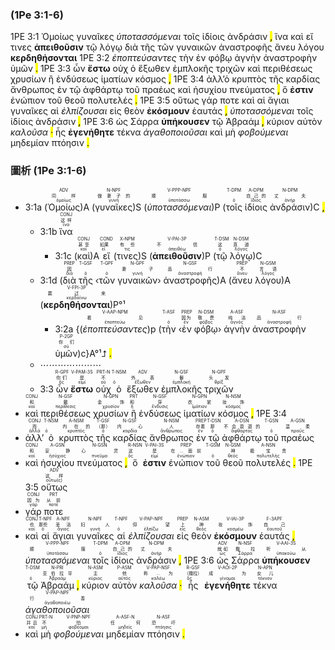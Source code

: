 ### (1Pe 3:1-6)

1PE 3:1 <span title="ADV&#10;同样&#10;ὁμοίως">Ὁμοίως</span> <span title="N-NPF&#10;做妻子的&#10;γυνή">γυναῖκες</span> <span title="V-PPP-NPF&#10;顺服&#10;ὑποτάσσω"><em>ὑποτασσόμεναι</em></span> <span title="T-DPM&#10;&#10;ὁ">τοῖς</span> <span title="A-DPM&#10;自己的&#10;ἴδιος">ἰδίοις</span> <span title="N-DPM&#10;丈夫&#10;ἀνήρ">ἀνδράσιν</span> <mark class="pm">,</mark> <span title="CONJ&#10;这样&#10;ἵνα">ἵνα</span> <span title="CONJ&#10;&#10;καί">καὶ</span> <span title="COND&#10;如果&#10;εἰ">εἴ</span> <span title="X-NPM&#10;有些&#10;τις">τινες</span> <span title="V-PAI-3P&#10;不信&#10;ἀπειθέω"><strong>ἀπειθοῦσιν</strong></span> <span title="T-DSM&#10;这&#10;ὁ">τῷ</span> <span title="N-DSM&#10;真道&#10;λόγος">λόγῳ</span> <span title="PREP&#10;因&#10;διά">διὰ</span> <span title="T-GSF&#10;&#10;ὁ">τῆς</span> <span title="T-GPF&#10;&#10;ὁ">τῶν</span> <span title="N-GPF&#10;妻子&#10;γυνή">γυναικῶν</span> <span title="N-GSF&#10;品行&#10;ἀναστροφή">ἀναστροφῆς</span> <span title="PREP&#10;不&#10;ἄνευ">ἄνευ</span> <span title="N-GSM&#10;言语&#10;λόγος">λόγου</span> <span title="V-FPI-3P&#10;赢过来&#10;κερδαίνω"><strong>κερδηθήσονται</strong></span> 1PE 3:2 <span title="V-AAP-NPM&#10;看见&#10;ἐποπτεύω"><em>ἐποπτεύσαντες</em></span> <span title="T-ASF&#10;&#10;ὁ">τὴν</span> <span title="PREP&#10;因为&#10;ἐν">ἐν</span> <span title="N-DSM&#10;敬畏&#10;φόβος">φόβῳ</span> <span title="A-ASF&#10;纯洁&#10;ἁγνός">ἁγνὴν</span> <span title="N-ASF&#10;品行&#10;ἀναστροφή">ἀναστροφὴν</span> <span title="P-2GP&#10;你们&#10;σύ">ὑμῶν</span> <mark class="pm">.</mark> 1PE 3:3 <span title="R-GPF&#10;你们&#10;ὅς">ὧν</span> <span title="V-PAM-3S&#10;是&#10;εἰμί"><strong>ἔστω</strong></span> <span title="PRT-N&#10;不&#10;οὐ">οὐχ</span> <span title="T-NSM&#10;&#10;ὁ">ὁ</span> <span title="ADV&#10;外表&#10;ἔξωθεν">ἔξωθεν</span> <span title="N-GSF&#10;鬈&#10;ἐμπλοκή">ἐμπλοκῆς</span> <span title="N-GPF&#10;头发&#10;θρίξ">τριχῶν</span> <span title="CONJ&#10;和&#10;καί">καὶ</span> <span title="N-GSF&#10;戴&#10;περίθεσις">περιθέσεως</span> <span title="N-GPN&#10;金饰&#10;χρυσίον">χρυσίων</span> <span title="PRT&#10;和&#10;ἤ">ἢ</span> <span title="N-GSF&#10;穿&#10;ἔνδυσις">ἐνδύσεως</span> <span title="N-GPN&#10;衣裳&#10;ἱμάτιον">ἱματίων</span> <span title="N-NSM&#10;妆饰&#10;κόσμος">κόσμος</span> <mark class="pm">,</mark> 1PE 3:4 <span title="CONJ&#10;而&#10;ἀλλά">ἀλλ’</span><span title="T-NSM&#10;&#10;ὁ">ὁ</span> <span title="A-NSM&#10;内在的&#10;κρυπτός">κρυπτὸς</span> <span title="T-GSF&#10;（那）&#10;ὁ">τῆς</span> <span title="N-GSF&#10;内心&#10;καρδία">καρδίας</span> <span title="N-NSM&#10;人&#10;ἄνθρωπος">ἄνθρωπος</span> <span title="PREP&#10;存着&#10;ἐν">ἐν</span> <span title="T-DSN&#10;那&#10;ὁ">τῷ</span> <span title="A-DSN&#10;不会衰退的&#10;ἄφθαρτος">ἀφθάρτῳ</span> <span title="T-GSN&#10;&#10;ὁ">τοῦ</span> <span title="A-GSN&#10;温柔&#10;πραΰς">πραέως</span> <span title="CONJ&#10;和&#10;καί">καὶ</span> <span title="A-GSN&#10;安静&#10;ἡσύχιος">ἡσυχίου</span> <span title="N-GSN&#10;心灵&#10;πνεῦμα">πνεύματος</span> <mark class="pm">,</mark> <span title="R-NSN&#10;这&#10;ὅς">ὅ</span> <span title="V-PAI-3S&#10;是&#10;εἰμί"><strong>ἐστιν</strong></span> <span title="PREP&#10;在...面前&#10;ἐνώπιον">ἐνώπιον</span> <span title="T-GSM&#10;&#10;ὁ">τοῦ</span> <span title="N-GSM&#10;神&#10;θεός">θεοῦ</span> <span title="A-NSN&#10;极宝贵&#10;πολυτελής">πολυτελές</span> <mark class="pm">.</mark> 1PE 3:5 <span title="ADV&#10;这样&#10;οὕτω(ς)">οὕτως</span> <span title="CONJ&#10;因为&#10;γάρ">γάρ</span> <span title="PRT&#10;从前&#10;ποτέ">ποτε</span> <span title="CONJ&#10;也&#10;καί">καὶ</span> <span title="T-NPF&#10;那些&#10;ὁ">αἱ</span> <span title="A-NPF&#10;圣洁&#10;ἅγιος">ἅγιαι</span> <span title="N-NPF&#10;妇人&#10;γυνή">γυναῖκες</span> <span title="T-NPF&#10;&#10;ὁ">αἱ</span> <span title="V-PAP-NPF&#10;仰望&#10;ἐλπίζω"><em>ἐλπίζουσαι</em></span> <span title="PREP&#10;上&#10;εἰς">εἰς</span> <span title="N-ASM&#10;神&#10;θεός">θεὸν</span> <span title="V-IAI-3P&#10;妆饰&#10;κοσμέω"><strong>ἐκόσμουν</strong></span> <span title="F-3APF&#10;自己&#10;ἑαυτοῦ">ἑαυτάς</span> <mark class="pm">,</mark> <span title="V-PPP-NPF&#10;顺服&#10;ὑποτάσσω"><em>ὑποτασσόμεναι</em></span> <span title="T-DPM&#10;&#10;ὁ">τοῖς</span> <span title="A-DPM&#10;自己的&#10;ἴδιος">ἰδίοις</span> <span title="N-DPM&#10;丈夫&#10;ἀνήρ">ἀνδράσιν</span> <mark class="pm">,</mark> 1PE 3:6 <span title="ADV&#10;就如&#10;ὡς">ὡς</span> <span title="N-NSF&#10;撒拉&#10;Σάρρα">Σάρρα</span> <span title="V-AAI-3S&#10;听从&#10;ὑπακούω"><strong>ὑπήκουσεν</strong></span> <span title="T-DSM&#10;&#10;ὁ">τῷ</span> <span title="N-PRI&#10;亚伯拉罕&#10;Ἀβραάμ">Ἀβραάμ</span> <mark class="pm">,</mark> <span title="N-ASM&#10;主&#10;κύριος">κύριον</span> <span title="P-ASM&#10;他&#10;αὐτός">αὐτὸν</span> <span title="V-PAP-NSF&#10;称...为&#10;καλέω"><em>καλοῦσα</em></span> <mark class="pm">·</mark> <span title="R-GSF&#10;（撒拉）&#10;ὅς">ἧς</span> <span title="V-AOI-2P&#10;成为&#10;γίνομαι"><strong>ἐγενήθητε</strong></span> <span title="N-APN&#10;女儿&#10;τέκνον">τέκνα</span> <span title="V-PAP-NPF&#10;行善&#10;ἀγαθοποιέω"><em>ἀγαθοποιοῦσαι</em></span> <span title="CONJ&#10;并且&#10;καί">καὶ</span> <span title="PRT-N&#10;不&#10;μή">μὴ</span> <span title="V-PNP-NPF&#10;怕&#10;φοβέομαι"><em>φοβούμεναι</em></span> <span title="A-ASF-N&#10;任何&#10;μηδείς">μηδεμίαν</span> <span title="N-ASF&#10;恐吓&#10;πτόησις">πτόησιν</span> <mark class="pm">.</mark> 

###  圖析 (1Pe 3:1-6)

- 3:1a (<RUBY><ruby><ruby>Ὁμοίως<rt>ὁμοίως</rt></ruby><rt>同样</rt></ruby><rt>ADV</rt></RUBY>)A (<RUBY><ruby><ruby>γυναῖκες<rt>γυνή</rt></ruby><rt>做妻子的</rt></ruby><rt>N-NPF</rt></RUBY>)S (<RUBY><ruby><ruby><em>ὑποτασσόμεναι</em><rt>ὑποτάσσω</rt></ruby><rt>顺服</rt></ruby><rt>V-PPP-NPF</rt></RUBY>)P (<RUBY><ruby><ruby>τοῖς<rt>ὁ</rt></ruby><rt></rt></ruby><rt>T-DPM</rt></RUBY> <RUBY><ruby><ruby>ἰδίοις<rt>ἴδιος</rt></ruby><rt>自己的</rt></ruby><rt>A-DPM</rt></RUBY> <RUBY><ruby><ruby>ἀνδράσιν<rt>ἀνήρ</rt></ruby><rt>丈夫</rt></ruby><rt>N-DPM</rt></RUBY>)C <mark class="pm">,</mark>
	- 3:1b <RUBY><ruby><ruby>ἵνα<rt>ἵνα</rt></ruby><rt>这样</rt></ruby><rt>CONJ</rt></RUBY> 
		- 3:1c (<RUBY><ruby><ruby>καὶ<rt>καί</rt></ruby><rt>甚至</rt></ruby><rt>CONJ</rt></RUBY>)A <RUBY><ruby><ruby>εἴ<rt>εἰ</rt></ruby><rt>如果</rt></ruby><rt>COND</rt></RUBY> (<RUBY><ruby><ruby>τινες<rt>τις</rt></ruby><rt>有些</rt></ruby><rt>X-NPM</rt></RUBY>)S (<RUBY><ruby><ruby><strong>ἀπειθοῦσιν</strong><rt>ἀπειθέω</rt></ruby><rt>不信</rt></ruby><rt>V-PAI-3P</rt></RUBY>)P (<RUBY><ruby><ruby>τῷ<rt>ὁ</rt></ruby><rt>这</rt></ruby><rt>T-DSM</rt></RUBY> <RUBY><ruby><ruby>λόγῳ<rt>λόγος</rt></ruby><rt>真道</rt></ruby><rt>N-DSM</rt></RUBY>)C 
	- 3:1d (<RUBY><ruby><ruby>διὰ<rt>διά</rt></ruby><rt>因</rt></ruby><rt>PREP</rt></RUBY> <RUBY><ruby><ruby>τῆς<rt>ὁ</rt></ruby><rt></rt></ruby><rt>T-GSF</rt></RUBY> ‹<RUBY><ruby><ruby>τῶν<rt>ὁ</rt></ruby><rt></rt></ruby><rt>T-GPF</rt></RUBY> <RUBY><ruby><ruby>γυναικῶν<rt>γυνή</rt></ruby><rt>妻子</rt></ruby><rt>N-GPF</rt></RUBY>› <RUBY><ruby><ruby>ἀναστροφῆς<rt>ἀναστροφή</rt></ruby><rt>品行</rt></ruby><rt>N-GSF</rt></RUBY>)A (<RUBY><ruby><ruby>ἄνευ<rt>ἄνευ</rt></ruby><rt>不</rt></ruby><rt>PREP</rt></RUBY> <RUBY><ruby><ruby>λόγου<rt>λόγος</rt></ruby><rt>言语</rt></ruby><rt>N-GSM</rt></RUBY>)A (<RUBY><ruby><ruby><strong>κερδηθήσονται</strong><rt>κερδαίνω</rt></ruby><rt>赢过来</rt></ruby><rt>V-FPI-3P</rt></RUBY>)P°¹ 
		- 3:2a {(<RUBY><ruby><ruby><em>ἐποπτεύσαντες</em><rt>ἐποπτεύω</rt></ruby><rt>看见</rt></ruby><rt>V-AAP-NPM</rt></RUBY>)p (<RUBY><ruby><ruby>τὴν<rt>ὁ</rt></ruby><rt></rt></ruby><rt>T-ASF</rt></RUBY> ‹<RUBY><ruby><ruby>ἐν<rt>ἐν</rt></ruby><rt>因为</rt></ruby><rt>PREP</rt></RUBY> <RUBY><ruby><ruby>φόβῳ<rt>φόβος</rt></ruby><rt>敬畏</rt></ruby><rt>N-DSM</rt></RUBY>› <RUBY><ruby><ruby>ἁγνὴν<rt>ἁγνός</rt></ruby><rt>纯洁</rt></ruby><rt>A-ASF</rt></RUBY> <RUBY><ruby><ruby>ἀναστροφὴν<rt>ἀναστροφή</rt></ruby><rt>品行</rt></ruby><rt>N-ASF</rt></RUBY> <RUBY><ruby><ruby>ὑμῶν<rt>σύ</rt></ruby><rt>你们</rt></ruby><rt>P-2GP</rt></RUBY>)c}A°¹⮥ <mark class="pm">.</mark> 
	- ⋯⋯⋯⋯⋯⋯⋯
	- 3:3 <RUBY><ruby><ruby>ὧν<rt>ὅς</rt></ruby><rt>你们</rt></ruby><rt>R-GPF</rt></RUBY> <RUBY><ruby><ruby><strong>ἔστω</strong><rt>εἰμί</rt></ruby><rt>是</rt></ruby><rt>V-PAM-3S</rt></RUBY> <RUBY><ruby><ruby>οὐχ<rt>οὐ</rt></ruby><rt>不</rt></ruby><rt>PRT-N</rt></RUBY> <RUBY><ruby><ruby>ὁ<rt>ὁ</rt></ruby><rt></rt></ruby><rt>T-NSM</rt></RUBY> <RUBY><ruby><ruby>ἔξωθεν<rt>ἔξωθεν</rt></ruby><rt>外表</rt></ruby><rt>ADV</rt></RUBY> <RUBY><ruby><ruby>ἐμπλοκῆς<rt>ἐμπλοκή</rt></ruby><rt>鬈</rt></ruby><rt>N-GSF</rt></RUBY> <RUBY><ruby><ruby>τριχῶν<rt>θρίξ</rt></ruby><rt>头发</rt></ruby><rt>N-GPF</rt></RUBY>
- <RUBY><ruby><ruby>καὶ<rt>καί</rt></ruby><rt>和</rt></ruby><rt>CONJ</rt></RUBY> <RUBY><ruby><ruby>περιθέσεως<rt>περίθεσις</rt></ruby><rt>戴</rt></ruby><rt>N-GSF</rt></RUBY> <RUBY><ruby><ruby>χρυσίων<rt>χρυσίον</rt></ruby><rt>金饰</rt></ruby><rt>N-GPN</rt></RUBY> <RUBY><ruby><ruby>ἢ<rt>ἤ</rt></ruby><rt>和</rt></ruby><rt>PRT</rt></RUBY> <RUBY><ruby><ruby>ἐνδύσεως<rt>ἔνδυσις</rt></ruby><rt>穿</rt></ruby><rt>N-GSF</rt></RUBY> <RUBY><ruby><ruby>ἱματίων<rt>ἱμάτιον</rt></ruby><rt>衣裳</rt></ruby><rt>N-GPN</rt></RUBY> <RUBY><ruby><ruby>κόσμος<rt>κόσμος</rt></ruby><rt>妆饰</rt></ruby><rt>N-NSM</rt></RUBY> <mark class="pm">,</mark> 1PE 3:4
- <RUBY><ruby><ruby>ἀλλ’<rt>ἀλλά</rt></ruby><rt>而</rt></ruby><rt>CONJ</rt></RUBY><RUBY><ruby><ruby>ὁ<rt>ὁ</rt></ruby><rt></rt></ruby><rt>T-NSM</rt></RUBY> <RUBY><ruby><ruby>κρυπτὸς<rt>κρυπτός</rt></ruby><rt>内在的</rt></ruby><rt>A-NSM</rt></RUBY> <RUBY><ruby><ruby>τῆς<rt>ὁ</rt></ruby><rt>（那）</rt></ruby><rt>T-GSF</rt></RUBY> <RUBY><ruby><ruby>καρδίας<rt>καρδία</rt></ruby><rt>内心</rt></ruby><rt>N-GSF</rt></RUBY> <RUBY><ruby><ruby>ἄνθρωπος<rt>ἄνθρωπος</rt></ruby><rt>人</rt></ruby><rt>N-NSM</rt></RUBY> <RUBY><ruby><ruby>ἐν<rt>ἐν</rt></ruby><rt>存着</rt></ruby><rt>PREP</rt></RUBY> <RUBY><ruby><ruby>τῷ<rt>ὁ</rt></ruby><rt>那</rt></ruby><rt>T-DSN</rt></RUBY> <RUBY><ruby><ruby>ἀφθάρτῳ<rt>ἄφθαρτος</rt></ruby><rt>不会衰退的</rt></ruby><rt>A-DSN</rt></RUBY> <RUBY><ruby><ruby>τοῦ<rt>ὁ</rt></ruby><rt></rt></ruby><rt>T-GSN</rt></RUBY> <RUBY><ruby><ruby>πραέως<rt>πραΰς</rt></ruby><rt>温柔</rt></ruby><rt>A-GSN</rt></RUBY>
- <RUBY><ruby><ruby>καὶ<rt>καί</rt></ruby><rt>和</rt></ruby><rt>CONJ</rt></RUBY> <RUBY><ruby><ruby>ἡσυχίου<rt>ἡσύχιος</rt></ruby><rt>安静</rt></ruby><rt>A-GSN</rt></RUBY> <RUBY><ruby><ruby>πνεύματος<rt>πνεῦμα</rt></ruby><rt>心灵</rt></ruby><rt>N-GSN</rt></RUBY> <mark class="pm">,</mark> <RUBY><ruby><ruby>ὅ<rt>ὅς</rt></ruby><rt>这</rt></ruby><rt>R-NSN</rt></RUBY> <RUBY><ruby><ruby><strong>ἐστιν</strong><rt>εἰμί</rt></ruby><rt>是</rt></ruby><rt>V-PAI-3S</rt></RUBY> <RUBY><ruby><ruby>ἐνώπιον<rt>ἐνώπιον</rt></ruby><rt>在...面前</rt></ruby><rt>PREP</rt></RUBY> <RUBY><ruby><ruby>τοῦ<rt>ὁ</rt></ruby><rt></rt></ruby><rt>T-GSM</rt></RUBY> <RUBY><ruby><ruby>θεοῦ<rt>θεός</rt></ruby><rt>神</rt></ruby><rt>N-GSM</rt></RUBY> <RUBY><ruby><ruby>πολυτελές<rt>πολυτελής</rt></ruby><rt>极宝贵</rt></ruby><rt>A-NSN</rt></RUBY> <mark class="pm">.</mark> 1PE 3:5 <RUBY><ruby><ruby>οὕτως<rt>οὕτω(ς)</rt></ruby><rt>这样</rt></ruby><rt>ADV</rt></RUBY>
- <RUBY><ruby><ruby>γάρ<rt>γάρ</rt></ruby><rt>因为</rt></ruby><rt>CONJ</rt></RUBY> <RUBY><ruby><ruby>ποτε<rt>ποτέ</rt></ruby><rt>从前</rt></ruby><rt>PRT</rt></RUBY>
- <RUBY><ruby><ruby>καὶ<rt>καί</rt></ruby><rt>也</rt></ruby><rt>CONJ</rt></RUBY> <RUBY><ruby><ruby>αἱ<rt>ὁ</rt></ruby><rt>那些</rt></ruby><rt>T-NPF</rt></RUBY> <RUBY><ruby><ruby>ἅγιαι<rt>ἅγιος</rt></ruby><rt>圣洁</rt></ruby><rt>A-NPF</rt></RUBY> <RUBY><ruby><ruby>γυναῖκες<rt>γυνή</rt></ruby><rt>妇人</rt></ruby><rt>N-NPF</rt></RUBY> <RUBY><ruby><ruby>αἱ<rt>ὁ</rt></ruby><rt></rt></ruby><rt>T-NPF</rt></RUBY> <RUBY><ruby><ruby><em>ἐλπίζουσαι</em><rt>ἐλπίζω</rt></ruby><rt>仰望</rt></ruby><rt>V-PAP-NPF</rt></RUBY> <RUBY><ruby><ruby>εἰς<rt>εἰς</rt></ruby><rt>上</rt></ruby><rt>PREP</rt></RUBY> <RUBY><ruby><ruby>θεὸν<rt>θεός</rt></ruby><rt>神</rt></ruby><rt>N-ASM</rt></RUBY> <RUBY><ruby><ruby><strong>ἐκόσμουν</strong><rt>κοσμέω</rt></ruby><rt>妆饰</rt></ruby><rt>V-IAI-3P</rt></RUBY> <RUBY><ruby><ruby>ἑαυτάς<rt>ἑαυτοῦ</rt></ruby><rt>自己</rt></ruby><rt>F-3APF</rt></RUBY> <mark class="pm">,</mark> <RUBY><ruby><ruby><em>ὑποτασσόμεναι</em><rt>ὑποτάσσω</rt></ruby><rt>顺服</rt></ruby><rt>V-PPP-NPF</rt></RUBY> <RUBY><ruby><ruby>τοῖς<rt>ὁ</rt></ruby><rt></rt></ruby><rt>T-DPM</rt></RUBY> <RUBY><ruby><ruby>ἰδίοις<rt>ἴδιος</rt></ruby><rt>自己的</rt></ruby><rt>A-DPM</rt></RUBY> <RUBY><ruby><ruby>ἀνδράσιν<rt>ἀνήρ</rt></ruby><rt>丈夫</rt></ruby><rt>N-DPM</rt></RUBY> <mark class="pm">,</mark> 1PE 3:6 <RUBY><ruby><ruby>ὡς<rt>ὡς</rt></ruby><rt>就如</rt></ruby><rt>ADV</rt></RUBY> <RUBY><ruby><ruby>Σάρρα<rt>Σάρρα</rt></ruby><rt>撒拉</rt></ruby><rt>N-NSF</rt></RUBY> <RUBY><ruby><ruby><strong>ὑπήκουσεν</strong><rt>ὑπακούω</rt></ruby><rt>听从</rt></ruby><rt>V-AAI-3S</rt></RUBY> <RUBY><ruby><ruby>τῷ<rt>ὁ</rt></ruby><rt></rt></ruby><rt>T-DSM</rt></RUBY> <RUBY><ruby><ruby>Ἀβραάμ<rt>Ἀβραάμ</rt></ruby><rt>亚伯拉罕</rt></ruby><rt>N-PRI</rt></RUBY> <mark class="pm">,</mark> <RUBY><ruby><ruby>κύριον<rt>κύριος</rt></ruby><rt>主</rt></ruby><rt>N-ASM</rt></RUBY> <RUBY><ruby><ruby>αὐτὸν<rt>αὐτός</rt></ruby><rt>他</rt></ruby><rt>P-ASM</rt></RUBY> <RUBY><ruby><ruby><em>καλοῦσα</em><rt>καλέω</rt></ruby><rt>称...为</rt></ruby><rt>V-PAP-NSF</rt></RUBY> <mark class="pm">·</mark> <RUBY><ruby><ruby>ἧς<rt>ὅς</rt></ruby><rt>（撒拉）</rt></ruby><rt>R-GSF</rt></RUBY> <RUBY><ruby><ruby><strong>ἐγενήθητε</strong><rt>γίνομαι</rt></ruby><rt>成为</rt></ruby><rt>V-AOI-2P</rt></RUBY> <RUBY><ruby><ruby>τέκνα<rt>τέκνον</rt></ruby><rt>女儿</rt></ruby><rt>N-APN</rt></RUBY> <RUBY><ruby><ruby><em>ἀγαθοποιοῦσαι</em><rt>ἀγαθοποιέω</rt></ruby><rt>行善</rt></ruby><rt>V-PAP-NPF</rt></RUBY>
- <RUBY><ruby><ruby>καὶ<rt>καί</rt></ruby><rt>并且</rt></ruby><rt>CONJ</rt></RUBY> <RUBY><ruby><ruby>μὴ<rt>μή</rt></ruby><rt>不</rt></ruby><rt>PRT-N</rt></RUBY> <RUBY><ruby><ruby><em>φοβούμεναι</em><rt>φοβέομαι</rt></ruby><rt>怕</rt></ruby><rt>V-PNP-NPF</rt></RUBY> <RUBY><ruby><ruby>μηδεμίαν<rt>μηδείς</rt></ruby><rt>任何</rt></ruby><rt>A-ASF-N</rt></RUBY> <RUBY><ruby><ruby>πτόησιν<rt>πτόησις</rt></ruby><rt>恐吓</rt></ruby><rt>N-ASF</rt></RUBY> <mark class="pm">.</mark> 